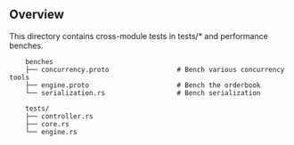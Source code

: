 ## Overview
 
This directory contains cross-module tests in tests/* and performance benches.

```
    benches
    ├── concurrency.proto                 # Bench various concurrency tools
    ├── engine.proto                      # Bench the orderbook
    └── serialization.rs                  # Bench serialization

    tests/
    ├── controller.rs                     
    ├── core.rs                         
    └── engine.rs
```
